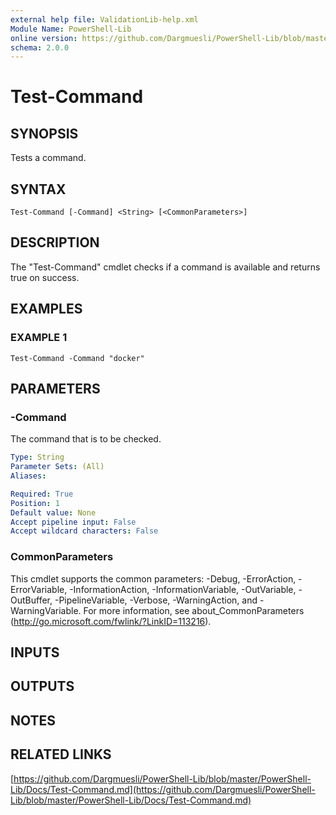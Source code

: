 ```yaml
---
external help file: ValidationLib-help.xml
Module Name: PowerShell-Lib
online version: https://github.com/Dargmuesli/PowerShell-Lib/blob/master/PowerShell-Lib/Docs/Test-Command.md
schema: 2.0.0
---
```


# Test-Command

## SYNOPSIS
Tests a command.

## SYNTAX

```
Test-Command [-Command] <String> [<CommonParameters>]
```

## DESCRIPTION
The "Test-Command" cmdlet checks if a command is available and returns true on success.

## EXAMPLES

### EXAMPLE 1
```
Test-Command -Command "docker"
```

## PARAMETERS

### -Command
The command that is to be checked.

```yaml
Type: String
Parameter Sets: (All)
Aliases:

Required: True
Position: 1
Default value: None
Accept pipeline input: False
Accept wildcard characters: False
```

### CommonParameters
This cmdlet supports the common parameters: -Debug, -ErrorAction, -ErrorVariable, -InformationAction, -InformationVariable, -OutVariable, -OutBuffer, -PipelineVariable, -Verbose, -WarningAction, and -WarningVariable.
For more information, see about_CommonParameters (http://go.microsoft.com/fwlink/?LinkID=113216).

## INPUTS

## OUTPUTS

## NOTES

## RELATED LINKS

[https://github.com/Dargmuesli/PowerShell-Lib/blob/master/PowerShell-Lib/Docs/Test-Command.md](https://github.com/Dargmuesli/PowerShell-Lib/blob/master/PowerShell-Lib/Docs/Test-Command.md)

